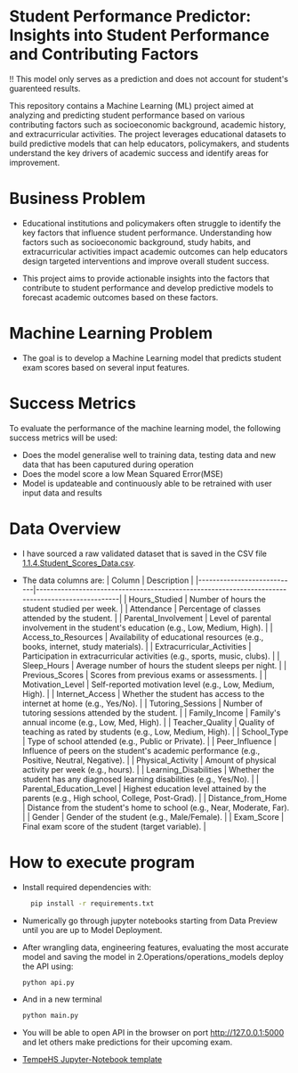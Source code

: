 # Student Performance Predictor: Insights into Student Performance and Contributing Factors

!! This model only serves as a prediction and does not account for student's guarenteed results.

This repository contains a Machine Learning (ML) project aimed at analyzing and predicting student performance based on various contributing factors such as socioeconomic background, academic history, and extracurricular activities. The project leverages educational datasets to build predictive models that can help educators, policymakers, and students understand the key drivers of academic success and identify areas for improvement.

# Business Problem

- Educational institutions and policymakers often struggle to identify the key factors that influence student performance. Understanding how factors such as socioeconomic background, study habits, and extracurricular activities impact academic outcomes can help educators design targeted interventions and improve overall student success.

- This project aims to provide actionable insights into the factors that contribute to student performance and develop predictive models to forecast academic outcomes based on these factors.

# Machine Learning Problem

- The goal is to develop a Machine Learning model that predicts student exam scores based on several input features.

# Success Metrics

To evaluate the performance of the machine learning model, the following success metrics will be used:

- Does the model generalise well to training data, testing data and new data that has been caputured during operation
- Does the model score a low Mean Squared Error(MSE)
- Model is updateable and continuously able to be retrained with user input data and results

# Data Overview

- I have sourced a raw validated dataset that is saved in the CSV file [1.1.4.Student_Scores_Data.csv](/1.Model_Development/1.1.Data_Wrangling/1.1.4.Student_Scores_Data.csv).

- The data columns are:
  | Column | Description |
  |----------------------------|-------------------------------------------------------------------------------------------------|
  | Hours_Studied | Number of hours the student studied per week. |
  | Attendance | Percentage of classes attended by the student. |
  | Parental_Involvement | Level of parental involvement in the student's education (e.g., Low, Medium, High). |
  | Access_to_Resources | Availability of educational resources (e.g., books, internet, study materials). |
  | Extracurricular_Activities | Participation in extracurricular activities (e.g., sports, music, clubs). |
  | Sleep_Hours | Average number of hours the student sleeps per night. |
  | Previous_Scores | Scores from previous exams or assessments. |
  | Motivation_Level | Self-reported motivation level (e.g., Low, Medium, High). |
  | Internet_Access | Whether the student has access to the internet at home (e.g., Yes/No). |
  | Tutoring_Sessions | Number of tutoring sessions attended by the student. |
  | Family_Income | Family's annual income (e.g., Low, Med, High). |
  | Teacher_Quality | Quality of teaching as rated by students (e.g., Low, Medium, High). |
  | School_Type | Type of school attended (e.g., Public or Private). |
  | Peer_Influence | Influence of peers on the student's academic performance (e.g., Positive, Neutral, Negative). |
  | Physical_Activity | Amount of physical activity per week (e.g., hours). |
  | Learning_Disabilities | Whether the student has any diagnosed learning disabilities (e.g., Yes/No). |
  | Parental_Education_Level | Highest education level attained by the parents (e.g., High school, College, Post-Grad). |
  | Distance_from_Home | Distance from the student's home to school (e.g., Near, Moderate, Far). |
  | Gender | Gender of the student (e.g., Male/Female). |
  | Exam_Score | Final exam score of the student (target variable). |

# How to execute program

- Install required dependencies with:

  ```bash
    pip install -r requirements.txt
  ```

- Numerically go through jupyter notebooks starting from Data Preview until you are up to Model Deployment.
- After wrangling data, engineering features, evaluating the most accurate model and saving the model in 2.Operations/operations_models deploy the API using:

  ```bash
  python api.py
  ```

- And in a new terminal

  ```bash
  python main.py
  ```

- You will be able to open API in the browser on port http://127.0.0.1:5000 and let others make predictions for their upcoming exam.

- [TempeHS Jupyter-Notebook template](https://github.com/TempeHS/TempeHS_Jupyter-Notebook_DevContainer)
